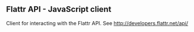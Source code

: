 Flattr API - JavaScript client
------------------------------

Client for interacting with the Flattr API. See http://developers.flattr.net/api/